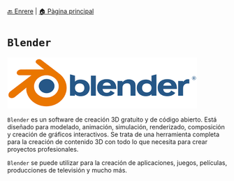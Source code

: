 [🔙 Enrere](../) | [🏠 Pàgina principal](http://danimrprofe.github.io/apuntes/)

# ``Blender``

![imagen](img/2022-11-30-16-17-58.png)

``Blender`` es un software de creación 3D gratuito y de código abierto. Está diseñado para modelado, animación, simulación, renderizado, composición y creación de gráficos interactivos. Se trata de una herramienta completa para la creación de contenido 3D con todo lo que necesita para crear proyectos profesionales.

``Blender`` se puede utilizar para la creación de aplicaciones, juegos, películas, producciones de televisión y mucho más.
